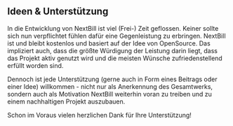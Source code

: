 ##  Ideen & Unterstützung

In die Entwicklung von NextBill ist viel (Frei-) Zeit geflossen. Keiner sollte sich nun verpflichtet fühlen dafür eine Gegenleistung zu erbringen. NextBill ist und bleibt kostenlos und basiert auf der Idee von OpenSource. Das impliziert auch, dass die größte Würdigung der Leistung darin liegt, dass das Projekt aktiv genutzt wird und die meisten Wünsche zufriedenstellend erfüllt worden sind.

Dennoch ist jede Unterstützung (gerne auch in Form eines Beitrags oder einer Idee) willkommen - nicht nur als Anerkennung des Gesamtwerks, sondern auch als Motivation NextBill weiterhin voran zu treiben und zu einem nachhaltigen Projekt auszubauen.

Schon im Voraus vielen herzlichen Dank für Ihre Unterstützung!